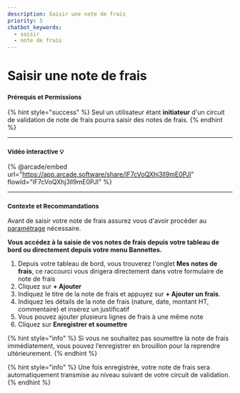 ```yaml
---
description: Saisir une note de frais
priority: 5
chatbot_keywords: 
  - saisir
  - note de frais
---
```


# Saisir une note de frais

### <sup>**Prérequis et Permissions**</sup>

{% hint style="success" %}
Seul un utilisateur étant **initiateur** d'un circuit de validation de note de frais pourra saisir des notes de frais.
{% endhint %}

***

### <sup>Vidéo interactive 💡</sup>

{% @arcade/embed url="https://app.arcade.software/share/lF7cVoQXhj3ll9mE0PJl" flowId="lF7cVoQXhj3ll9mE0PJl" %}

***

### <sup>**Contexte et Recommandations**</sup>

Avant de saisir votre note de frais assurez vous d'avoir procéder au [paramétrage](parametrage-note-de-frais.md) nécessaire.

**Vous accédez à la saisie de vos notes de frais depuis votre tableau de bord ou directement depuis votre menu Bannettes.**

1. Depuis votre tableau de bord, vous trouverez l'onglet **Mes notes de frais**, ce raccourci vous dirigera directement dans votre formulaire de note de frais
2. Cliquez sur **+ Ajouter**
3. Indiquez le titre de la note de frais et appuyez sur **+ Ajouter un frais**.
4. Indiquez les détails de la note de frais (nature, date, montant HT, commentaire) et insérez un justificatif
5. Vous pouvez ajouter plusieurs lignes de frais à une même note
6. Cliquez sur **Enregistrer et soumettre**

{% hint style="info" %}
Si vous ne souhaitez pas soumettre la note de frais immédiatement, vous pouvez l’enregistrer en brouillon pour la reprendre ultérieurement.
{% endhint %}

{% hint style="info" %}
Une fois enregistrée, votre note de frais sera automatiquement transmise au niveau suivant de votre circuit de validation.
{% endhint %}
